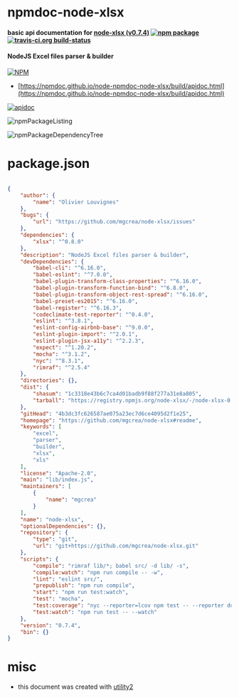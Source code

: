# npmdoc-node-xlsx

#### basic api documentation for  [node-xlsx (v0.7.4)](https://github.com/mgcrea/node-xlsx#readme)  [![npm package](https://img.shields.io/npm/v/npmdoc-node-xlsx.svg?style=flat-square)](https://www.npmjs.org/package/npmdoc-node-xlsx) [![travis-ci.org build-status](https://api.travis-ci.org/npmdoc/node-npmdoc-node-xlsx.svg)](https://travis-ci.org/npmdoc/node-npmdoc-node-xlsx)

#### NodeJS Excel files parser & builder

[![NPM](https://nodei.co/npm/node-xlsx.png?downloads=true&downloadRank=true&stars=true)](https://www.npmjs.com/package/node-xlsx)

- [https://npmdoc.github.io/node-npmdoc-node-xlsx/build/apidoc.html](https://npmdoc.github.io/node-npmdoc-node-xlsx/build/apidoc.html)

[![apidoc](https://npmdoc.github.io/node-npmdoc-node-xlsx/build/screenCapture.buildCi.browser.%252Ftmp%252Fbuild%252Fapidoc.html.png)](https://npmdoc.github.io/node-npmdoc-node-xlsx/build/apidoc.html)

![npmPackageListing](https://npmdoc.github.io/node-npmdoc-node-xlsx/build/screenCapture.npmPackageListing.svg)

![npmPackageDependencyTree](https://npmdoc.github.io/node-npmdoc-node-xlsx/build/screenCapture.npmPackageDependencyTree.svg)



# package.json

```json

{
    "author": {
        "name": "Olivier Louvignes"
    },
    "bugs": {
        "url": "https://github.com/mgcrea/node-xlsx/issues"
    },
    "dependencies": {
        "xlsx": "^0.8.0"
    },
    "description": "NodeJS Excel files parser & builder",
    "devDependencies": {
        "babel-cli": "^6.16.0",
        "babel-eslint": "^7.0.0",
        "babel-plugin-transform-class-properties": "^6.16.0",
        "babel-plugin-transform-function-bind": "^6.8.0",
        "babel-plugin-transform-object-rest-spread": "^6.16.0",
        "babel-preset-es2015": "^6.16.0",
        "babel-register": "^6.16.3",
        "codeclimate-test-reporter": "^0.4.0",
        "eslint": "^3.8.1",
        "eslint-config-airbnb-base": "^9.0.0",
        "eslint-plugin-import": "^2.0.1",
        "eslint-plugin-jsx-a11y": "^2.2.3",
        "expect": "^1.20.2",
        "mocha": "^3.1.2",
        "nyc": "^8.3.1",
        "rimraf": "^2.5.4"
    },
    "directories": {},
    "dist": {
        "shasum": "1c3318e43b6c7ca4d01badb9f88f277a31e8a805",
        "tarball": "https://registry.npmjs.org/node-xlsx/-/node-xlsx-0.7.4.tgz"
    },
    "gitHead": "4b3dc3fc626587ae075a23ec7d6ce4095d2f1e25",
    "homepage": "https://github.com/mgcrea/node-xlsx#readme",
    "keywords": [
        "excel",
        "parser",
        "builder",
        "xlsx",
        "xls"
    ],
    "license": "Apache-2.0",
    "main": "lib/index.js",
    "maintainers": [
        {
            "name": "mgcrea"
        }
    ],
    "name": "node-xlsx",
    "optionalDependencies": {},
    "repository": {
        "type": "git",
        "url": "git+https://github.com/mgcrea/node-xlsx.git"
    },
    "scripts": {
        "compile": "rimraf lib/*; babel src/ -d lib/ -s",
        "compile:watch": "npm run compile -- -w",
        "lint": "eslint src/",
        "prepublish": "npm run compile",
        "start": "npm run test:watch",
        "test": "mocha",
        "test:coverage": "nyc --reporter=lcov npm test -- --reporter dot && nyc report",
        "test:watch": "npm run test -- --watch"
    },
    "version": "0.7.4",
    "bin": {}
}
```



# misc
- this document was created with [utility2](https://github.com/kaizhu256/node-utility2)
